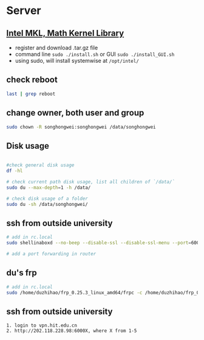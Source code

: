 # Server

## [Intel MKL, Math Kernel Library](https://software.intel.com/en-us/mkl/choose-download/linux)
* register and download .tar.gz file
* command line `sudo ./install.sh` or GUI `sudo ./install_GUI.sh`
* using sudo, will install systemwise at `/opt/intel/`

## check reboot
```bash
last | grep reboot
```

## change owner, both user and group
``` bash
sudo chown -R songhongwei:songhongwei /data/songhongwei
```

## Disk usage
```bash

#check general disk usage
df -hl

# check current path disk usage, list all children of `/data/`
sudo du --max-depth=1 -h /data/

# check disk usage of a folder
sudo du -sh /data/songhongwei/
```

## ssh from outside university
``` bash
# add in rc.local
sudo shellinaboxd --no-beep --disable-ssl --disable-ssl-menu --port=60004 -s /:SSH:192.168.11.214 &

# add a port forwarding in router
```

## du's frp
``` bash
# add in rc.local
sudo /home/duzhihao/frp_0.25.3_linux_amd64/frpc -c /home/duzhihao/frp_0.25.3_linux_amd64/frpc.ini &
```

## ssh from outside university
```
1. login to vpn.hit.edu.cn
2. http://202.118.228.98:6000X, where X from 1-5
```
